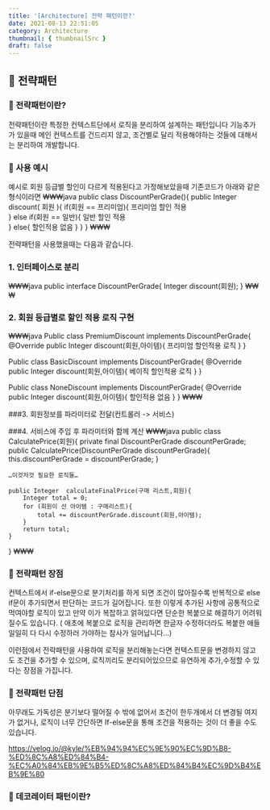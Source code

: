 ```yaml
---
title: '[Architecture] 전략 패턴이란?'
date: 2021-08-13 22:51:05
category: Architecture
thumbnail: { thumbnailSrc }
draft: false
---
```


## 🌟 전략패턴

### 🎯 전략패턴이란? 
전략패턴이란 특정한 컨텍스트단에서 로직을 분리하여 설계하는 패턴입니다 
기능추가가 있을때 메인 컨텍스트를 건드리지 않고, 조건별로 달리 적용해야하는 것들에 대해서는 분리하여 개발합니다.


### 🎯 사용 예시
예시로 회원 등급별 할인이 다르게 적용된다고 가정해보았을때 
기존코드가 아래와 같은 형식이라면
₩₩₩java
public class DiscountPerGrade(){
	public Integer discount( 회원 ){
		if(회원 == 프리미엄){
			프리미엄 할인 적용			
		}
		else if(회원 ==  일반){
			일반 할인 적용		
		}
		else{
		 	 할인적용 없음
		}
	}
}
₩₩₩
 
전략패턴을 사용했을때는 다음과 같습니다.

### 1. 인터페이스로 분리
₩₩₩java
public interface DiscountPerGrade{
	Integer discount(회원);
}
₩₩₩

### 2. 회원 등급별로 할인 적용 로직 구현
₩₩₩java
Public class PremiumDiscount implements DiscountPerGrade{
	@Override
	public Integer discount(회원,아이템){
		프리미엄 할인적용 로직
	}
}

Public class BasicDiscount implements DiscountPerGrade{
	@Override
	public Integer discount(회원,아이템){
		베이직 할인적용 로직
	}
}

Public class NoneDiscount implements DiscountPerGrade{
	@Override
	public Integer discount(회원,아이템){
		할인적용 없음
	}
}
₩₩₩

###3.  회원정보를 파라미터로 전달(컨트롤러 -> 서비스)

###4. 서비스에 주입 후 파라미터와 함께 계산
₩₩₩java
public class CalculatePrice(회원){
	private final DiscountPerGrade discountPerGrade;
	public CalculatePrice(DiscountPerGrade discountPerGrade){
		this.discountPerGrade = discountPerGrade;
	}
	
	…이것저것 필요한 로직들…

	public Integer  calculateFinalPrice(구매 리스트,회원){
		Integer total = 0;
		for (회원이 산 아이템 : 구매리스트){
			total += discountPerGrade.discount(회원,아이템);
		}
		return total;
	}
}
₩₩₩

### 🎯 전략패턴 장점

컨텍스트에서 if-else문으로 분기처리를 하게 되면 
조건이 많아질수록 반복적으로 else if문이 추가되면서 판단하는 코드가 길어집니다. 또한 이렇게 추가된 사항에 공통적으로 먹여야할 로직이 있고 만약 이가 복잡하고 얽혀있다면 단순한 복붙으로 해결하기 어려워질수도 있습니다. ( 애초에 복붙으로 로직을 관리하면 한글자 수정하더라도 복붙한 애들 일일히 다 다시 수정하러 가야하는 참사가 일어납니다…)


이런점에서 전략패턴을 사용하여 로직을 분리해놓는다면 컨텍스트문을 변경하지 않고도 조건을 추가할 수 있으며,  로직끼리도 분리되어있으므로 유연하게 추가,수정할 수 있다는 장점을 가집니다.

### 🎯  전략패턴 단점

아무래도 가독성은 분기보다 떨어질 수 밖에 없어서
조건이 한두개에서 더 변경될 여지가 없거나, 로직이 너무 간단하면 
If-else문을 통해 조건을 적용하는 것이 더 좋을 수도 있습니다.


https://velog.io/@kyle/%EB%94%94%EC%9E%90%EC%9D%B8-%ED%8C%A8%ED%84%B4-%EC%A0%84%EB%9E%B5%ED%8C%A8%ED%84%B4%EC%9D%B4%EB%9E%80

### 🎯 데코레이터 패턴이란?